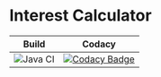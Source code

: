 # Interest Calculator
|Build|Codacy|
|:--:|:--:|
![Java CI](https://github.com/99002634/2009MYSEMB03-Core-Java-3/workflows/Java%20CI/badge.svg?branch=main)|[![Codacy Badge](https://app.codacy.com/project/badge/Grade/1d907d94f901431c9f40abd87553b593)](https://www.codacy.com?utm_source=github.com&amp;utm_medium=referral&amp;utm_content=99002634/2009MYSEMB03-Core-Java-3&amp;utm_campaign=Badge_Grade)
